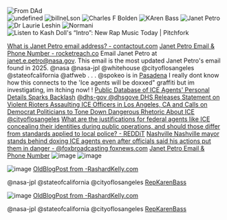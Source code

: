 

<img src="https://pbs.twimg.com/media/GkMxuxKbUAEdpYo?format=jpg&amp;name=large" alt="From DAd"/>

<div class="tupperware">
  <img src="https://upload.wikimedia.org/wikipedia/commons/thumb/9/9d/Kimberly_Bryant%2C_Black_Girls_Code_%40_SXSW_2016_%28cropped%29.jpg/800px-Kimberly_Bryant%2C_Black_Girls_Code_%40_SXSW_2016_%28cropped%29.jpg" alt="undefined"/>

<img src="https://www.nasa.gov/wp-content/uploads/2022/06/bill_nelson_small.png" alt="billneLson" />
<img src="https://www.nasa.gov/wp-content/uploads/2023/03/s91-49083-medium.jpg" alt="Charles F Bolden"/>
<img src="https://media-cldnry.s-nbcnews.com/image/upload/t_fit-760w,f_auto,q_auto:best/rockcms/2025-01/250109-karen-bass-mb-1419-25999c.jpg" alt="KAren Bass"/>
<img src="https://upload.wikimedia.org/wikipedia/commons/thumb/9/91/Janet_E._Petro.jpg/800px-Janet_E._Petro.jpg" alt="Janet Petro"/>
<img src="https://astrobiology.nasa.gov/nai/media/profile-pictures/_laurie-leshin-2c699/laurie-leshin_legacy.jpg.230x0_q85_crop.jpg" alt="Dr Laurie Leshin"/>
<img src="https://assets.teenvogue.com/photos/5de922055697330008737eee/16:9/w_960,c_limit/GettyImages-1183292644.jpg" alt="Normani" />
<img src="https://media.pitchfork.com/photos/6451c7e0baace052cb1ee7e2/4:3/w_1439,h_1080,c_limit/Kash-Doll.jpg" alt="Listen to Kash Doll&#39;s “Intro”: New Rap Music Today | Pitchfork"/>

</div>


[What is Janet Petro email address? - contactout.com](https://contactout.com/janet-petro-32223)
[Janet Petro Email & Phone Number - rocketreach.co](https://rocketreach.co/janet-petro-email_10899606)
Email Janet Petro at janet.e.petro@nasa.gov. This email is the most updated Janet Petro's email found in 2025. @nasa @nasa-jpl @whitehouse @cityoflosangeles @stateofcalifornia @atfweb . . . @spokeo is in [Pasadena](https://www.spokeo.com/careers/teams) I really dont know how this connects to the 'Ice agents will be doxxed" graffiti but im investigating, im itching now!
! [Public Database of ICE Agents' Personal Details Sparks Backlash](https://www.newsweek.com/ice-agents-personal-details-database-los-angeles-protests-deportation-2083277) [@dhs-gov @dhsgove DHS Releases Statement on Violent Rioters Assaulting ICE Officers in Los Angeles, CA and Calls on Democrat Politicians to Tone Down Dangerous Rhetoric About ICE @cityoflosangeles](https://www.dhs.gov/news/2025/06/07/dhs-releases-statement-violent-rioters-assaulting-ice-officers-los-angeles-ca-and) [What are the justifications for federal agents like ICE concealing their identities during public operations, and should those differ from standards applied to local police? - REDDiT](https://www.reddit.com/r/PoliticalDiscussion/comments/1lhppig/what_are_the_justifications_for_federal_agents/) [Nashville
Nashville mayor stands behind doxing ICE agents even after officials said his actions put them in danger - @foxbroadcasting foxnews.com](https://www.foxnews.com/politics/nashville-mayor-stands-behind-doxing-ice-agents-even-after-officials-said-his-actions-put-them-danger) [Janet Petro Email & Phone Number](https://rocketreach.co/janet-petro-email_10899606)
![image](https://github.com/user-attachments/assets/adfafeed-4c66-4e60-be30-4eec98d1fc6e)
![image](https://github.com/user-attachments/assets/427c0f3c-52cf-4651-8e12-a7da2e0a857f)

![image](https://github.com/user-attachments/assets/5be21c81-f8bd-4505-b33f-2fe7c7e1350e)
[OldBlogPost from -RashardKelly.com](https://web.archive.org/web/20120817113707/http://www.rashardkelly.com/blog/)

@nasa-jpl @stateofcalifornia @cityoflosangeles [RepKarenBass](https://archive.org/details/image-1-01)

![image](https://github.com/user-attachments/assets/5be21c81-f8bd-4505-b33f-2fe7c7e1350e)
[OldBlogPost from -RashardKelly.com](https://web.archive.org/web/20120817113707/http://www.rashardkelly.com/blog/)

@nasa-jpl @stateofcalifornia @cityoflosangeles [RepKarenBass](https://archive.org/details/image-1-01)
